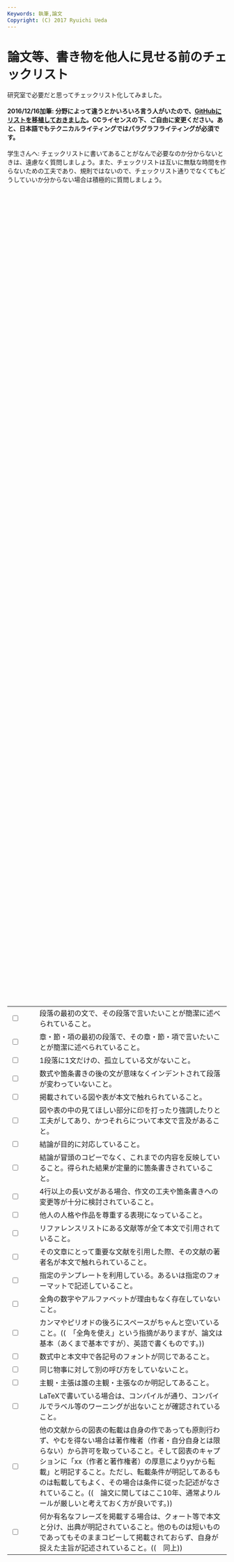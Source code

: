 ```yaml
---
Keywords: 執筆,論文
Copyright: (C) 2017 Ryuichi Ueda
---
```


# 論文等、書き物を他人に見せる前のチェックリスト
研究室で必要だと思ってチェックリスト化してみました。<br />
<br />
<strong>2016/12/16加筆: 分野によって違うとかいろいろ言う人がいたので、<a href="https://github.com/ryuichiueda/writers_checklist/blob/master/checklist.md" target="_blank">GitHubにリストを移植しておきました</a>。CCライセンスの下、ご自由に変更ください。あと、日本語でもテクニカルライティングではパラグラフライティングが必須です。</strong><br />
<br />
学生さんへ: チェックリストに書いてあることがなんで必要なのか分からないときは、遠慮なく質問しましょう。また、チェックリストは互いに無駄な時間を作らないための工夫であり、規則ではないので、チェックリスト通りでなくてもどうしていいか分からない場合は積極的に質問しましょう。<br />
<br />
<table><br />
<br />
<br />
 <tr><br />
 <td style="width:50px"><input type="checkbox" /></td><br />
 <td>段落の最初の文で、その段落で言いたいことが簡潔に述べられていること。</td><br />
 </tr><br />
<br />
 <tr><br />
 <td style="width:50px"><input type="checkbox" /></td><br />
 <td>章・節・項の最初の段落で、その章・節・項で言いたいことが簡潔に述べられていること。</td><br />
 </tr><br />
<br />
 <tr><br />
 <td style="width:50px"><input type="checkbox" /></td><br />
 <td>1段落に1文だけの、孤立している文がないこと。</td><br />
 </tr><br />
<br />
 <tr><br />
 <td style="width:50px"><input type="checkbox" /></td><br />
 <td>数式や箇条書きの後の文が意味なくインデントされて段落が変わっていないこと。</td><br />
 </tr><br />
<br />
 <tr><br />
 <td style="width:50px"><input type="checkbox" /></td><br />
 <td>掲載されている図や表が本文で触れられていること。</td><br />
 </tr><br />
<br />
 <tr><br />
 <td style="width:50px"><input type="checkbox" /></td><br />
 <td>図や表の中の見てほしい部分に印を打ったり強調したりと工夫がしてあり、かつそれらについて本文で言及があること。</td><br />
 </tr><br />
<br />
 <tr><br />
 <td style="width:50px"><input type="checkbox" /></td><br />
 <td>結論が目的に対応していること。</td><br />
 </tr><br />
<br />
 <tr><br />
 <td style="width:50px"><input type="checkbox" /></td><br />
 <td>結論が冒頭のコピーでなく、これまでの内容を反映していること。得られた結果が定量的に箇条書きされていること。</td><br />
 </tr><br />
<br />
 <tr><br />
 <td style="width:50px"><input type="checkbox" /></td><br />
 <td>4行以上の長い文がある場合、作文の工夫や箇条書きへの変更等が十分に検討されていること。</td><br />
 </tr><br />
<br />
 <tr><br />
 <td style="width:50px"><input type="checkbox" /></td><br />
 <td>他人の人格や作品を尊重する表現になっていること。</td><br />
 </tr><br />
<br />
 <tr><br />
 <td style="width:50px"><input type="checkbox" /></td><br />
 <td>リファレンスリストにある文献等が全て本文で引用されていること。</td><br />
 </tr><br />
<br />
 <tr><br />
 <td style="width:50px"><input type="checkbox" /></td><br />
 <td>その文章にとって重要な文献を引用した際、その文献の著者名が本文で触れられていること。</td><br />
 </tr><br />
<br />
 <tr><br />
 <td style="width:50px"><input type="checkbox" /></td><br />
 <td>指定のテンプレートを利用している。あるいは指定のフォーマットで記述していること。</td><br />
 </tr><br />
<br />
 <tr><br />
 <td style="width:50px"><input type="checkbox" /></td><br />
 <td>全角の数字やアルファベットが理由もなく存在していないこと。</td><br />
 </tr><br />
<br />
 <tr><br />
 <td style="width:50px"><input type="checkbox" /></td><br />
 <td>カンマやピリオドの後ろにスペースがちゃんと空いていること。((　「全角を使え」という指摘がありますが、論文は基本（あくまで基本ですが）、英語で書くものです。))</td><br />
 </tr><br />
<br />
 <tr><br />
 <td style="width:50px"><input type="checkbox" /></td><br />
 <td>数式中と本文中で各記号のフォントが同じであること。</td><br />
 </tr><br />
<br />
 <tr><br />
 <td style="width:50px"><input type="checkbox" /></td><br />
 <td>同じ物事に対して別の呼び方をしていないこと。</td><br />
 </tr><br />
<br />
 <tr><br />
 <td style="width:50px"><input type="checkbox" /></td><br />
 <td>主観・主張は誰の主観・主張なのか明記してあること。</td><br />
 </tr><br />
<br />
 <tr><br />
 <td style="width:50px"><input type="checkbox" /></td><br />
 <td>LaTeXで書いている場合は、コンパイルが通り、コンパイルでラベル等のワーニングが出ないことが確認されていること。</td><br />
 </tr><br />
<br />
 <tr><br />
 <td style="width:50px"><input type="checkbox" /></td><br />
 <td>他の文献からの図表の転載は自身の作であっても原則行わず、やむを得ない場合は著作権者（作者・自分自身とは限らない）から許可を取っていること。そして図表のキャプションに「xx（作者と著作権者）の厚意によりyyから転載」と明記すること。ただし、転載条件が明記してあるものは転載してもよく、その場合は条件に従った記述がなされていること。((　論文に関してはここ10年、通常よりルールが厳しいと考えておく方が良いです。))</td><br />
 </tr><br />
<br />
 <tr><br />
 <td style="width:50px"><input type="checkbox" /></td><br />
 <td>何か有名なフレーズを掲載する場合は、クォート等で本文と分け、出典が明記されていること。他のものは短いものであってもそのままコピーして掲載されておらず、自身が捉えた主旨が記述されていること。((　同上))</td><br />
 </tr><br />
<br />
</table><br />

